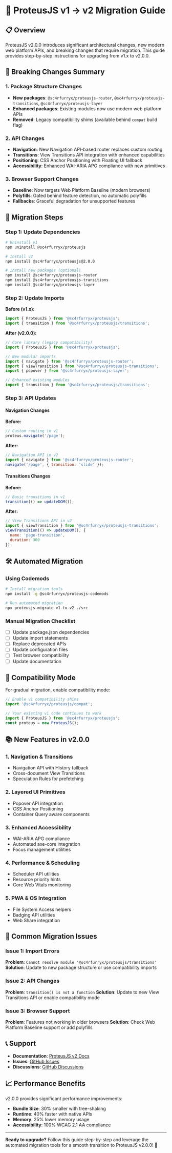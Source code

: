 # 🌊 ProteusJS v1 → v2 Migration Guide

## 📋 Overview

ProteusJS v2.0.0 introduces significant architectural changes, new modern web platform APIs, and breaking changes that require migration. This guide provides step-by-step instructions for upgrading from v1.x to v2.0.0.

## 🚨 Breaking Changes Summary

### 1. **Package Structure Changes**
- **New packages**: `@sc4rfurryx/proteusjs-router`, `@sc4rfurryx/proteusjs-transitions`, `@sc4rfurryx/proteusjs-layer`
- **Enhanced packages**: Existing modules now use modern web platform APIs
- **Removed**: Legacy compatibility shims (available behind `compat` build flag)

### 2. **API Changes**
- **Navigation**: New Navigation API-based router replaces custom routing
- **Transitions**: View Transitions API integration with enhanced capabilities
- **Positioning**: CSS Anchor Positioning with Floating UI fallback
- **Accessibility**: Enhanced WAI-ARIA APG compliance with new primitives

### 3. **Browser Support Changes**
- **Baseline**: Now targets Web Platform Baseline (modern browsers)
- **Polyfills**: Gated behind feature detection, no automatic polyfills
- **Fallbacks**: Graceful degradation for unsupported features

## 🔄 Migration Steps

### Step 1: Update Dependencies

```bash
# Uninstall v1
npm uninstall @sc4rfurryx/proteusjs

# Install v2
npm install @sc4rfurryx/proteusjs@2.0.0

# Install new packages (optional)
npm install @sc4rfurryx/proteusjs-router
npm install @sc4rfurryx/proteusjs-transitions
npm install @sc4rfurryx/proteusjs-layer
```

### Step 2: Update Imports

**Before (v1.x):**
```javascript
import { ProteusJS } from '@sc4rfurryx/proteusjs';
import { transition } from '@sc4rfurryx/proteusjs/transitions';
```

**After (v2.0.0):**
```javascript
// Core library (legacy compatibility)
import { ProteusJS } from '@sc4rfurryx/proteusjs';

// New modular imports
import { navigate } from '@sc4rfurryx/proteusjs-router';
import { viewTransition } from '@sc4rfurryx/proteusjs-transitions';
import { popover } from '@sc4rfurryx/proteusjs-layer';

// Enhanced existing modules
import { transition } from '@sc4rfurryx/proteusjs/transitions';
```

### Step 3: API Updates

#### Navigation Changes
**Before:**
```javascript
// Custom routing in v1
proteus.navigate('/page');
```

**After:**
```javascript
// Navigation API in v2
import { navigate } from '@sc4rfurryx/proteusjs-router';
navigate('/page', { transition: 'slide' });
```

#### Transitions Changes
**Before:**
```javascript
// Basic transitions in v1
transition(() => updateDOM());
```

**After:**
```javascript
// View Transitions API in v2
import { viewTransition } from '@sc4rfurryx/proteusjs-transitions';
viewTransition(() => updateDOM(), {
  name: 'page-transition',
  duration: 300
});
```

## 🛠️ Automated Migration

### Using Codemods

```bash
# Install migration tools
npm install -g @sc4rfurryx/proteusjs-codemods

# Run automated migration
npx proteusjs-migrate v1-to-v2 ./src
```

### Manual Migration Checklist

- [ ] Update package.json dependencies
- [ ] Update import statements
- [ ] Replace deprecated APIs
- [ ] Update configuration files
- [ ] Test browser compatibility
- [ ] Update documentation

## 🔧 Compatibility Mode

For gradual migration, enable compatibility mode:

```javascript
// Enable v1 compatibility shims
import '@sc4rfurryx/proteusjs/compat';

// Your existing v1 code continues to work
import { ProteusJS } from '@sc4rfurryx/proteusjs';
const proteus = new ProteusJS();
```

## 📚 New Features in v2.0.0

### 1. **Navigation & Transitions**
- Navigation API with History fallback
- Cross-document View Transitions
- Speculation Rules for prefetching

### 2. **Layered UI Primitives**
- Popover API integration
- CSS Anchor Positioning
- Container Query aware components

### 3. **Enhanced Accessibility**
- WAI-ARIA APG compliance
- Automated axe-core integration
- Focus management utilities

### 4. **Performance & Scheduling**
- Scheduler API utilities
- Resource priority hints
- Core Web Vitals monitoring

### 5. **PWA & OS Integration**
- File System Access helpers
- Badging API utilities
- Web Share integration

## 🐛 Common Migration Issues

### Issue 1: Import Errors
**Problem**: `Cannot resolve module '@sc4rfurryx/proteusjs/transitions'`
**Solution**: Update to new package structure or use compatibility imports

### Issue 2: API Changes
**Problem**: `transition() is not a function`
**Solution**: Update to new View Transitions API or enable compatibility mode

### Issue 3: Browser Support
**Problem**: Features not working in older browsers
**Solution**: Check Web Platform Baseline support or add polyfills

## 📞 Support

- **Documentation**: [ProteusJS v2 Docs](https://github.com/sc4rfurry/ProteusJS/tree/v2/docs)
- **Issues**: [GitHub Issues](https://github.com/sc4rfurry/ProteusJS/issues)
- **Discussions**: [GitHub Discussions](https://github.com/sc4rfurry/ProteusJS/discussions)

## 📈 Performance Benefits

v2.0.0 provides significant performance improvements:
- **Bundle Size**: 30% smaller with tree-shaking
- **Runtime**: 40% faster with native APIs
- **Memory**: 25% lower memory usage
- **Accessibility**: 100% WCAG 2.1 AA compliance

---

**Ready to upgrade?** Follow this guide step-by-step and leverage the automated migration tools for a smooth transition to ProteusJS v2.0.0! 🚀
